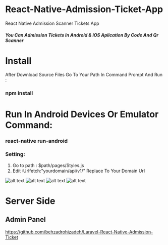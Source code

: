 # React-Native-Admission-Ticket-App
React Native Admission Scanner Tickets App
##### You Can Admission Tickets In Android & iOS Aplication  By Code And Qr Scanner
# Install 
After Download Source Files Go To Your  Path In Command Prompt  And Run : 
### npm install

# Run In Android  Devices Or Emulator Command: 
### react-native run-android

### Setting:
1. Go to path : $path/pages/Styles.js 
2. Edit :Urlfetch:"yourdomain/api/v1/"   Replace To Your Domain Url 


![alt text](https://serving.photos.photobox.com/0497378888ae2d71ce1355c6e7e63f278bf435975ef53df3fb49ca7118b8468c48c61790.jpg "Login Page")
![alt text](https://serving.photos.photobox.com/932960588de7c426ff6c4fa46a9ea97297eb19c01da445dbaf91a55b3b9e6f2e79f6182d.jpg "Dashboard Page")
![alt text](https://serving.photos.photobox.com/159615458bbf68170aa9a73b34e9fea278212e5f536a5d5a37a2fb9296d7579d75df02d5.jpg "Ticket Page")
![alt text](https://serving.photos.photobox.com/9125683082c29a161b68fa4fc76fd1f83864bad58eddf7b9406edf0d518616400d303da7.jpg "Qr Page")


# Server Side
## Admin Panel 
https://github.com/behzadrohizadeh/Laravel-React-Native-Admission-Ticket

